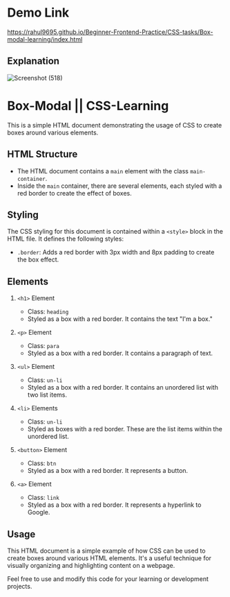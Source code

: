 # Demo Link

https://rahul9695.github.io/Beginner-Frontend-Practice/CSS-tasks/Box-modal-learning/index.html

## Explanation

![Screenshot (518)](https://github.com/rahul9695/Beginner-Frontend-Practice/assets/120627949/d7ad345b-caa8-4ab8-89e4-d1fa63fc3c07)

# Box-Modal || CSS-Learning

This is a simple HTML document demonstrating the usage of CSS to create boxes around various elements.

## HTML Structure

- The HTML document contains a `main` element with the class `main-container`.
- Inside the `main` container, there are several elements, each styled with a red border to create the effect of boxes.

## Styling

The CSS styling for this document is contained within a `<style>` block in the HTML file. It defines the following styles:

- `.border`: Adds a red border with 3px width and 8px padding to create the box effect.

## Elements

1. `<h1>` Element
   - Class: `heading`
   - Styled as a box with a red border. It contains the text "I'm a box."

2. `<p>` Element
   - Class: `para`
   - Styled as a box with a red border. It contains a paragraph of text.

3. `<ul>` Element
   - Class: `un-li`
   - Styled as a box with a red border. It contains an unordered list with two list items.

4. `<li>` Elements
   - Class: `un-li`
   - Styled as boxes with a red border. These are the list items within the unordered list.

5. `<button>` Element
   - Class: `btn`
   - Styled as a box with a red border. It represents a button.

6. `<a>` Element
   - Class: `link`
   - Styled as a box with a red border. It represents a hyperlink to Google.

## Usage

This HTML document is a simple example of how CSS can be used to create boxes around various HTML elements. It's a useful technique for visually organizing and highlighting content on a webpage.

Feel free to use and modify this code for your learning or development projects.
